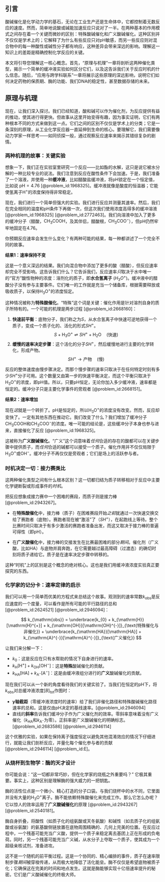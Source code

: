 ## 引言
酸碱催化是化学动力学的基石，无论在工业生产还是生命体中，它都控制着无数反应的速度。然而，简单地说酸或碱能加速反应只说对了一半。在两种基本的作用模式之间存在着一个关键而微妙的区别：特殊酸碱催化和广义酸碱催化。这种区别并不仅仅是学术上的；它解释了为什么有些反应只对pH敏感，而另一些反应则对混合物中的每一种酸性或碱性分子都有响应，这种差异会带来深远的影响。理解这一知识上的差距是精确控制化学反应的关键。

本文将引导您理解这一核心概念。首先，“原理与机理”一章将剖析这两种催化类型，揭示一个简单的缓冲液实验如何区分它们，以及这告诉我们关于反应时机的什么信息。随后，“应用与跨学科联系”一章将展示这些原理的深远影响，说明它们如何决定药物的保质期、酶的功能、我们DNA的稳定性，甚至数据存储的未来。

## 原理与机理

现在，让我们深入探讨。我们已经知道，酸和碱可以作为催化剂，为反应提供有益的推动，使其进行得更快。但故事从这里开始变得有趣，因为事实证明，它们有两种根本不同的方式来做到这一点。它们之间的区别不仅仅是学术上的分类；它是一条深刻的原理，从工业化学反应器一直延伸到生命的核心。要理解它，我们需要像动力学家一样思考——如同侦探一般，通过观察反应速率来揭示其错综复杂的剧情。

### 两种机理的故事：关键实验

想象一下，我们正在实验室里研究一个反应——比如酯的水解，这只是说它被水分解的一种比较专业的说法。我们注意到反应在酸性条件下会加速。于是，我们准备了一个溶液，并使用一种**缓冲液**，比如醋酸盐缓冲液，将pH锁定在一个恒定值，比如说 $\mathrm{pH} = 4.76$ [@problem_id:1968325]。缓冲液就像是酸度的恒温器；它能使氢离子$\mathrm{H}^+$的浓度保持得非常稳定。

现在，我们进行一个简单但强大的实验。我们进行反应并测量其速率。然后，我们在完全相同的温度和$\mathrm{pH}$条件下再做一次，但这次我们使用浓度高得多的缓冲溶液 [@problem_id:1968325] [@problem_id:2772463]。我们向溶液中加入了更多的缓冲分子（醋酸，$\mathrm{CH_3COOH}$，及其伴侣，醋酸根，$\mathrm{CH_3COO^-}$），但$\mathrm{pH}$仍然牢牢地固定在$4.76$。

你预期反应速率会发生什么变化？有两种可能的结果，每一种都讲述了一个完全不同的故事。

**结果1：速率保持不变**

这是一个意义深远的结果。我们向混合物中添加了更多的酸（醋酸），但反应速率却完全不受影响。这告诉我们什么？它告诉我们，反应速率*只*取决于水中唯一的“官方”酸性物种的浓度：溶剂化的质子，即**水合氢离子** ($H_3O^+$)。缓冲液中的醋酸分子没有参与主要事件。它们唯一的工作就是充当一个储备库，根据需要释放或吸收质子，以保持$\mathrm{H_3O^+}$的浓度恒定。

这种情况被称为**特殊酸催化**。“特殊”这个词是关键：催化作用是针对溶剂自身的质子所特有的。一个可能的机理是两步过程 [@problem_id:2668160]：

1.  **快速前平衡**：底物分子，我们称之为$S$，从水合氢离子中快速可逆地获得一个质子，变成一个质子化的、活化的形式$SH^+$。
    $$S + \mathrm{H_3O^+} \rightleftharpoons SH^+ + \mathrm{H_2O} \quad (\text{快速})$$
2.  **缓慢的速率决定步骤**：这个活化的分子$SH^+$，然后缓慢地进行主要的化学转化，形成产物。
    $$SH^+ \longrightarrow \text{产物} \quad (\text{慢})$$

反应的整体速度由慢步骤决定。而那个慢步骤的速率只取决于在任何特定时刻有多少$SH^+$分子可用。这个数量又由第一步的快速平衡决定，而这个平衡只取决于$\mathrm{H_3O^+}$的浓度，即$\mathrm{pH}$值。所以，只要$\mathrm{pH}$恒定，无论你加入多少缓冲液，速率都是恒定的。缓冲分子只是主要化学事件的旁观者 [@problem_id:2668151]。

**结果2：速率增加**

现在*这*就是一个转折了。$\mathrm{pH}$是恒定的，所以$\mathrm{H_3O^+}$的浓度没有改变。然而，反应却变快了。一定有其他东西在推动它。我们改变了什么？我们增加了缓冲分子$\mathrm{CH_3COOH}$和$\mathrm{CH_3COO^-}$的浓度。唯一可能的结论是，这些缓冲分子本身也参与进来，直接催化了反应 [@problem_id:1968325]。

这被称为**广义酸碱催化**。“广义”这个词意味着*任何*合适的存在的酸都可以在关键步骤中提供质子，而*任何*合适的碱都可以接受一个质子。催化作用并不仅仅局限于$\mathrm{H_3O^+}$或$\mathrm{OH}^-$。缓冲分子不再仅仅是旁观者；它们是场上的活跃参与者。

### 时机决定一切：接力赛类比

这两种催化类型之间有什么根本区别？这一切都归结为质子转移相对于反应中主要化学键断裂或形成事件的*时机*。

把反应想象成接力赛中一个困难的赛段，而质子则是接力棒 [@problem_id:2943267]。

*   在**特殊酸催化**中，接力棒（质子）在困难赛段开始*之前*就通过一次快速交换交给了赛跑者（底物）。赛跑者现在被“激活”了（$SH^+$），在起跑线上等待。整个比赛时间只取决于有多少激活的赛跑者准备出发，而这又取决于接力棒的普遍可得性（即$\mathrm{pH}$）。

*   在**广义酸催化**中，接力棒的交接发生在比赛最困难的部分*期间*。催化剂（广义酸，比如$\mathrm{HA}$）与底物并肩奔跑，在它需要越过最高障碍（过渡态）的确切时刻将质子递给它。质子是在速率决定步骤中转移的。

这种“时机”上的区别是这个概念的绝对核心。这也是我们用缓冲液浓度实验真正要探究的东西。

### 化学家的记分卡：速率定律的启示

我们可以用一个简单而优美的方程式来总结这个故事。观测到的速率常数$k_{\mathrm{obs}}$是反应速度的一个度量，可以看作是所有可能的平行路径的总和 [@problem_id:2624521] [@problem_id:2946094]：

$$ k_{\mathrm{obs}} = \underbrace{k_{0} + k_{\mathrm{H}}[\mathrm{H}^{+}] + k_{\mathrm{OH}}[\mathrm{OH}^{-}]}_{\text{特殊催化与非催化}} + \underbrace{k_{\mathrm{HA}}[\mathrm{HA}] + k_{\mathrm{A}^{-}}[\mathrm{A}^{-}]}_{\text{广义催化}} $$

让我们来分解一下：
- $k_0$：这是反应在只有水帮助的情况下自身进行的速率。
- $k_{\mathrm{H}}[\mathrm{H}^{+}] + k_{\mathrm{OH}}[\mathrm{OH}^{-}]$：这是**特殊**酸碱催化的贡献。
- $k_{\mathrm{HA}}[\mathrm{HA}] + k_{\mathrm{A}^{-}}[\mathrm{A}^{-}]$：这是由缓冲液组分进行的**广义**酸碱催化的贡献。

现在我们可以从一个新的角度看待我们的关键实验了。当我们在恒定的$\mathrm{pH}$下，将$k_{\mathrm{obs}}$对总缓冲液浓度$[B]_{\text{tot}}$作图时：

- **y轴截距**（零缓冲液浓度时的速率）给了我们非催化路径和特殊酸碱催化路径速率的总和。这是仅由$\mathrm{pH}$决定的基线速率。[@problem_id:2946094]
- 直线的**斜率**告诉我们缓冲分子作为广义催化剂的效率。零斜率意味着没有广义催化（$k_{\mathrm{HA}}$和$k_{\mathrm{A}^{-}}$为零）。正斜率是广义酸碱催化的明确标志。[@problem_id:2683586] [@problem_id:2946114]

这个优雅的实验，如果在保持离子强度恒定以避免其他混淆效应的情况下仔细进行，就能让我们剖析反应，并量化每个催化参与者的贡献 [@problem_id:2946114] [@problem_id:E]。

### 从烧杯到生物学：酶的天才设计

你可能会说：“这一切都非常巧妙，但在化学家的烧瓶之外重要吗？” 它极其重要。事实上，这种区别是理解酶的强大威力的一把钥匙。

酶的活性位点是一个微小、精心打造的分子口袋。与我们烧杯中的水不同，它里面并没有大量的$\mathrm{H_3O^+}$离子。酶不能依赖特殊酸催化来完成工作。那么它怎么办呢？它以惊人的效率运用了**广义酸碱催化**的原理 [@problem_id:2943267] [@problem_id:2540181]。

酶自身折叠，将酸性（如质子化的组氨酸或天冬氨酸）和碱性（如去质子化的组氨酸或谷氨酸）的氨基酸侧链放置在底物周围精确的、几何上完美的位置。在反应过程中，一个残基可能充当广义酸，提供一个质子来稳定离去基团上正在形成的负电荷。同时，另一个残基可能充当广义碱，从水分子上夺取一个质子，使其成为一个超级亲核试剂，准备进攻。

这不是一个随机的前平衡过程。这是一个协同的、精心编排的事件，质子在速率限制步骤*期间*被穿梭传递，从而极大地降低了活化能垒。酶不仅仅是希望底物被质子化；它确保这在完美的时间和地点发生。这就是酶能够实现十亿倍速率提升的秘密。它们是广义酸碱催化的终极大师。

